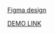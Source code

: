 [Figma design](https://www.figma.com/file/7qwsWggv9BAxMi2VPhBuPr/Air-(formerly-Dia)?node-id=9138%3A35) 


[DEMO LINK](https://vasyliev-anton.github.io/layout_dia/)
